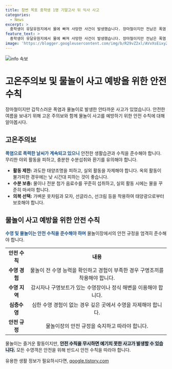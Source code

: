 ```yaml
---
title: 참변 목포 중학생 1명 기말고사 뒤 익사 사고
categories:
  - News
excerpt: >
  중학생이 유달유원지에서 물에 빠져 사망한 사건이 발생했습니다. 장마철이지만 전남은 폭염 주의보가 내려진 상황이었고, 유원지는 공식 해수욕장이 아닌 곳으로 수영이 금지되어 있는데도 불구하고 사고가 발생했습니다. 목포해경은 정확한 경위를 조사 중이며, 유달유원지 출입구에는 안전 수칙을 안내하는 표지가 있었지만 특별히 감시나 안전 요원이 배치되어 있지 않았습니다. (150자)
feature_text: >
  중학생이 유달유원지에서 물에 빠져 사망한 사건이 발생했습니다. 장마철이지만 전남은 폭염 주의보가 내려진 상황이었고, 유원지는 공식 해수욕장이 아닌 곳으로 수영이 금지되어 있는데도 불구하고 사고가 발생했습니다. 목포해경은 정확한 경위를 조사 중이며, 유달유원지 출입구에는 안전 수칙을 안내하는 표지가 있었지만 특별히 감시나 안전 요원이 배치되어 있지 않았습니다. (150자)
image: 'https://blogger.googleusercontent.com/img/b/R29vZ2xl/AVvXsEixyZcFfHzMRdzZMjFBmAUKJYCLCGyLL1o632UiGVXcaFdKo_bkvkuCioo0uUKlGfBVcT3P84aROyZIXSBEx3Aw5nCQ3pTgDom1WDC4m8eifvWiAmWEEVb4x6G_l8C0QH225ldMjyaFvpxGEBGNO37VmDTDMHGhJPq73UglMfDca1-0aw/s1600/blogspot.png'
---
```


<p><img src="https://blogger.googleusercontent.com/img/b/R29vZ2xl/AVvXsEixyZcFfHzMRdzZMjFBmAUKJYCLCGyLL1o632UiGVXcaFdKo_bkvkuCioo0uUKlGfBVcT3P84aROyZIXSBEx3Aw5nCQ3pTgDom1WDC4m8eifvWiAmWEEVb4x6G_l8C0QH225ldMjyaFvpxGEBGNO37VmDTDMHGhJPq73UglMfDca1-0aw/s1600/blogspot.png" alt="info 속보" /></p>

<h1>고온주의보 및 물놀이 사고 예방을 위한 안전수칙</h1>

<p data-ke-size="size16">장마철이지만 갑작스러운 폭염과 물놀이로 발생한 안타까운 사고가 있었습니다. 안전한 여름을 보내기 위해 고온 주의보와 함께 물놀이 사고를 예방하기 위한 안전 수칙에 대해 알아봅시다.</p>

<h2 data-ke-size="size26">고온주의보</h2>

<p><span style="color: #1a5490;"><b>폭염으로 폭력한 날씨가 계속되고 있으니</b></span> 안전한 생활습관과 수칙을 준수해야 합니다. 무리한 야외 활동을 피하고, 충분한 수분섭취와 환기를 유의해야 합니다.</p>

<ul>
  <li><b>활동 제한:</b> 과도한 태양조명을 피하고, 실외 활동을 자제해야 합니다. 옥외 활동이 불가피한 경우에는 낮 시간대 피하는 것이 좋습니다.</li>
  <li><b>수분 보충:</b> 물이나 전분 첨가 음료수를 꾸준히 섭취하고, 실외 활동 시에는 물을 꾸준히 마셔야 합니다.</li>
  <li><b>의복 선택:</b> 가벼운 옷차림과 모자, 선글라스, 선크림 등을 착용하여 태양광으로부터 보호해야 합니다. </li>
</ul>

<h2 data-ke-size="size26">물놀이 사고 예방을 위한 안전 수칙</h2>

<p><b><span style="color: #1a5490;">수영 및 물놀이는 안전 수칙을 준수해야 하며</span></b> 물놀이장에서의 안전 규정을 엄격히 준수해야 합니다.</p>

<table>
  <tr>
    <td style="text-align: center; height: 17px;"><b>안전 수칙</b></td>
    <td style="text-align: center; height: 17px;"><b>내용</b></td>
  </tr>
  <tr>
    <td style="text-align: center; height: 17px;"><b>수영 경험</b></td>
    <td style="text-align: center; height: 17px;">물놀이 전 수영 능력을 확인하고 경험이 부족한 경우 구명조끼를 착용해야 합니다.</td>
  </tr>
  <tr>
    <td style="text-align: center; height: 17px;"><b>수영 지역</b></td>
    <td style="text-align: center; height: 17px;">감시자나 구명보트가 있는 수영장이나 정식 해변을 이용해야 합니다.</td>
  </tr>
  <tr>
    <td style="text-align: center; height: 17px;"><b>심층수영</b></td>
    <td style="text-align: center; height: 17px;">심한 수영 경험이 없는 경우 깊은 곳에서 수영을 자제해야 합니다.</td>
  </tr>
  <tr>
    <td style="text-align: center; height: 17px;"><b>안전 규정</b></td>
    <td style="text-align: center; height: 17px;">물놀이장의 안전 규정을 숙지하고 따라야 합니다.</td>
  </tr>
</table>

<p>물놀이는 즐거운 활동이지만, <b><span style="background-color: #21538527;">안전 수칙을 무시하면 예기치 못한 사고가 발생할 수 있습니다.</span></b> 모든 수영객은 안전을 위해 반드시 안전 수칙을 따라야 합니다.</p>
유용한 생활 정보가 필요하시다면, <a href="https://qoogle.tistory.com" rel="dofollow">qoogle.tistory.com</a>


